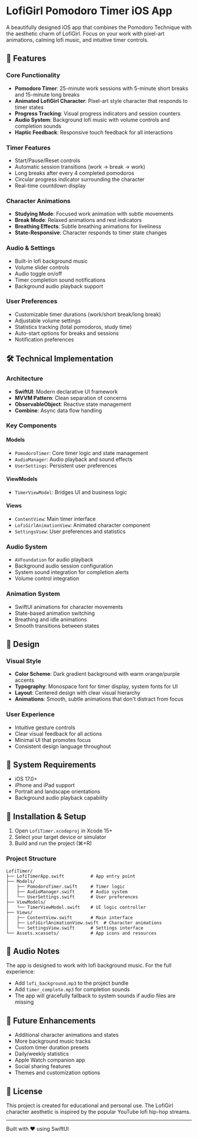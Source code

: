 # LofiGirl Pomodoro Timer iOS App

A beautifully designed iOS app that combines the Pomodoro Technique with the aesthetic charm of LofiGirl. Focus on your work with pixel-art animations, calming lofi music, and intuitive timer controls.

## 🎯 Features

### Core Functionality
- **Pomodoro Timer**: 25-minute work sessions with 5-minute short breaks and 15-minute long breaks
- **Animated LofiGirl Character**: Pixel-art style character that responds to timer states
- **Progress Tracking**: Visual progress indicators and session counters
- **Audio System**: Background lofi music with volume controls and completion sounds
- **Haptic Feedback**: Responsive touch feedback for all interactions

### Timer Features
- Start/Pause/Reset controls
- Automatic session transitions (work → break → work)
- Long breaks after every 4 completed pomodoros
- Circular progress indicator surrounding the character
- Real-time countdown display

### Character Animations
- **Studying Mode**: Focused work animation with subtle movements
- **Break Mode**: Relaxed animations and rest indicators
- **Breathing Effects**: Subtle breathing animations for liveliness
- **State-Responsive**: Character responds to timer state changes

### Audio & Settings
- Built-in lofi background music
- Volume slider controls
- Audio toggle on/off
- Timer completion sound notifications
- Background audio playback support

### User Preferences
- Customizable timer durations (work/short break/long break)
- Adjustable volume settings
- Statistics tracking (total pomodoros, study time)
- Auto-start options for breaks and sessions
- Notification preferences

## 🛠 Technical Implementation

### Architecture
- **SwiftUI**: Modern declarative UI framework
- **MVVM Pattern**: Clean separation of concerns
- **ObservableObject**: Reactive state management
- **Combine**: Async data flow handling

### Key Components

#### Models
- `PomodoroTimer`: Core timer logic and state management
- `AudioManager`: Audio playback and sound effects
- `UserSettings`: Persistent user preferences

#### ViewModels
- `TimerViewModel`: Bridges UI and business logic

#### Views
- `ContentView`: Main timer interface
- `LofiGirlAnimationView`: Animated character component
- `SettingsView`: User preferences and statistics

### Audio System
- `AVFoundation` for audio playback
- Background audio session configuration
- System sound integration for completion alerts
- Volume control integration

### Animation System
- SwiftUI animations for character movements
- State-based animation switching
- Breathing and idle animations
- Smooth transitions between states

## 🎨 Design

### Visual Style
- **Color Scheme**: Dark gradient background with warm orange/purple accents
- **Typography**: Monospace font for timer display, system fonts for UI
- **Layout**: Centered design with clear visual hierarchy
- **Animations**: Smooth, subtle animations that don't distract from focus

### User Experience
- Intuitive gesture controls
- Clear visual feedback for all actions
- Minimal UI that promotes focus
- Consistent design language throughout

## 📱 System Requirements

- iOS 17.0+
- iPhone and iPad support
- Portrait and landscape orientations
- Background audio playback capability

## 🔧 Installation & Setup

1. Open `LofiTimer.xcodeproj` in Xcode 15+
2. Select your target device or simulator
3. Build and run the project (⌘+R)

### Project Structure
```
LofiTimer/
├── LofiTimerApp.swift          # App entry point
├── Models/
│   ├── PomodoroTimer.swift     # Timer logic
│   ├── AudioManager.swift      # Audio system
│   └── UserSettings.swift      # User preferences
├── ViewModels/
│   └── TimerViewModel.swift    # UI logic controller
├── Views/
│   ├── ContentView.swift       # Main interface
│   ├── LofiGirlAnimationView.swift  # Character animations
│   └── SettingsView.swift      # Settings interface
└── Assets.xcassets/            # App icons and resources
```

## 🎵 Audio Notes

The app is designed to work with lofi background music. For the full experience:
- Add `lofi_background.mp3` to the project bundle
- Add `timer_complete.mp3` for completion sounds
- The app will gracefully fallback to system sounds if audio files are missing

## 🚀 Future Enhancements

- Additional character animations and states
- More background music tracks
- Custom timer duration presets
- Daily/weekly statistics
- Apple Watch companion app
- Social sharing features
- Themes and customization options

## 📄 License

This project is created for educational and personal use. The LofiGirl character aesthetic is inspired by the popular YouTube lofi hip-hop streams.

---

Built with ❤️ using SwiftUI